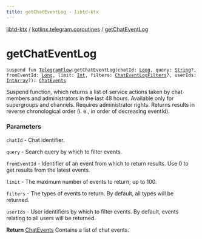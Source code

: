 ```yaml
---
title: getChatEventLog - libtd-ktx
---
```


[libtd-ktx](../index.html) / [kotlinx.telegram.coroutines](index.html) / [getChatEventLog](./get-chat-event-log.html)

# getChatEventLog

`suspend fun `[`TelegramFlow`](../kotlinx.telegram.core/-telegram-flow/index.html)`.getChatEventLog(chatId: `[`Long`](https://kotlinlang.org/api/latest/jvm/stdlib/kotlin/-long/index.html)`, query: `[`String`](https://kotlinlang.org/api/latest/jvm/stdlib/kotlin/-string/index.html)`?, fromEventId: `[`Long`](https://kotlinlang.org/api/latest/jvm/stdlib/kotlin/-long/index.html)`, limit: `[`Int`](https://kotlinlang.org/api/latest/jvm/stdlib/kotlin/-int/index.html)`, filters: `[`ChatEventLogFilters`](https://tdlibx.github.io/td/docs/org/drinkless/td/libcore/telegram/TdApi.ChatEventLogFilters.html)`?, userIds: `[`IntArray`](https://kotlinlang.org/api/latest/jvm/stdlib/kotlin/-int-array/index.html)`?): `[`ChatEvents`](https://tdlibx.github.io/td/docs/org/drinkless/td/libcore/telegram/TdApi.ChatEvents.html)

Suspend function, which returns a list of service actions taken by chat members and
administrators in the last 48 hours. Available only for supergroups and channels. Requires
administrator rights. Returns results in reverse chronological order (i. e., in order of decreasing
eventId).

### Parameters

`chatId` - Chat identifier.

`query` - Search query by which to filter events.

`fromEventId` - Identifier of an event from which to return results. Use 0 to get results from
the latest events.

`limit` - The maximum number of events to return; up to 100.

`filters` - The types of events to return. By default, all types will be returned.

`userIds` - User identifiers by which to filter events. By default, events relating to all
users will be returned.

**Return**
[ChatEvents](https://tdlibx.github.io/td/docs/org/drinkless/td/libcore/telegram/TdApi.ChatEvents.html) Contains a list of chat events.

